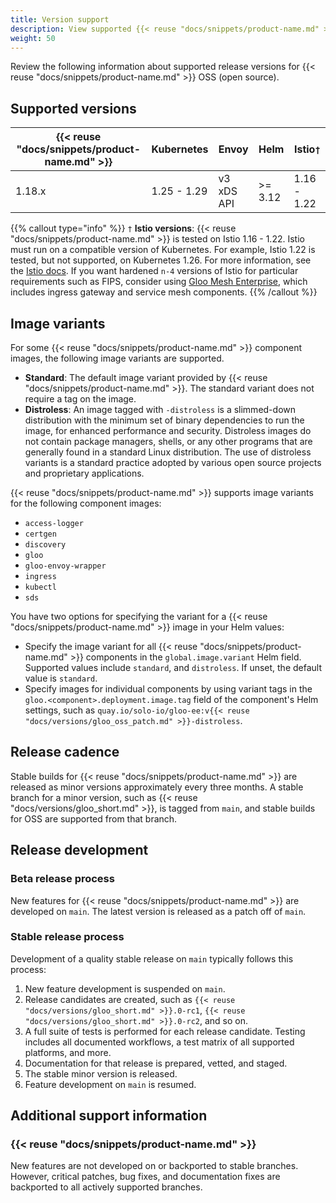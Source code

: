 ```yaml
---
title: Version support
description: View supported {{< reuse "docs/snippets/product-name.md" >}} versions and their release cycle.
weight: 50
---
```


Review the following information about supported release versions for {{< reuse "docs/snippets/product-name.md" >}} OSS (open source).

## Supported versions

| {{< reuse "docs/snippets/product-name.md" >}} | Kubernetes | Envoy | Helm | Istio`†`|
|--------------|------------|-------|------|---------|
| 1.18.x | 1.25 - 1.29 | v3 xDS API | >= 3.12 | 1.16 - 1.22 |

{{% callout type="info" %}}
`†` **Istio versions**: {{< reuse "docs/snippets/product-name.md" >}} is tested on Istio 1.16 - 1.22. Istio must run on a compatible version of Kubernetes. For example, Istio 1.22 is tested, but not supported, on Kubernetes 1.26. For more information, see the [Istio docs](https://istio.io/latest/docs/releases/supported-releases/). If you want hardened `n-4` versions of Istio for particular requirements such as FIPS, consider using [Gloo Mesh Enterprise](https://www.solo.io/products/gloo-mesh/), which includes ingress gateway and service mesh components.
{{% /callout %}}

## Image variants

For some {{< reuse "docs/snippets/product-name.md" >}} component images, the following image variants are supported. 

* **Standard**: The default image variant provided by {{< reuse "docs/snippets/product-name.md" >}}. The standard variant does not require a tag on the image. 
* **Distroless**: An image tagged with `-distroless` is a slimmed-down distribution with the minimum set of binary dependencies to run the image, for enhanced performance and security. Distroless images do not contain package managers, shells, or any other programs that are generally found in a standard Linux distribution. The use of distroless variants is a standard practice adopted by various open source projects and proprietary applications.

{{< reuse "docs/snippets/product-name.md" >}} supports image variants for the following component images:
- `access-logger`
- `certgen`
- `discovery`
- `gloo`
- `gloo-envoy-wrapper`
- `ingress`
- `kubectl`
- `sds`

You have two options for specifying the variant for a {{< reuse "docs/snippets/product-name.md" >}} image in your Helm values:
* Specify the image variant for all {{< reuse "docs/snippets/product-name.md" >}} components in the `global.image.variant` Helm field. Supported values include `standard`, and `distroless`. If unset, the default value is `standard`.
* Specify images for individual components by using variant tags in the `gloo.<component>.deployment.image.tag` field of the component's Helm settings, such as `quay.io/solo-io/gloo-ee:v{{< reuse "docs/versions/gloo_oss_patch.md" >}}-distroless`.

## Release cadence

Stable builds for {{< reuse "docs/snippets/product-name.md" >}} are released as minor versions approximately every three months. A stable branch for a minor version, such as {{< reuse "docs/versions/gloo_short.md" >}}, is tagged from `main`, and stable builds for OSS are supported from that branch.

## Release development

### Beta release process

New features for {{< reuse "docs/snippets/product-name.md" >}} are developed on `main`. The latest version is released as a patch off of `main`.

### Stable release process

Development of a quality stable release on `main` typically follows this process:
1. New feature development is suspended on `main`.
2. Release candidates are created, such as `{{< reuse "docs/versions/gloo_short.md" >}}.0-rc1`, `{{< reuse "docs/versions/gloo_short.md" >}}.0-rc2`, and so on.
3. A full suite of tests is performed for each release candidate. Testing includes all documented workflows, a test matrix of all supported platforms, and more.
4. Documentation for that release is prepared, vetted, and staged.
5. The stable minor version is released.
6. Feature development on `main` is resumed.

## Additional support information

### {{< reuse "docs/snippets/product-name.md" >}}

New features are not developed on or backported to stable branches. However, critical patches, bug fixes, and documentation fixes are backported to all actively supported branches.
